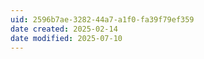 ```yaml
---
uid: 2596b7ae-3282-44a7-a1f0-fa39f79ef359
date created: 2025-02-14
date modified: 2025-07-10
---
```


